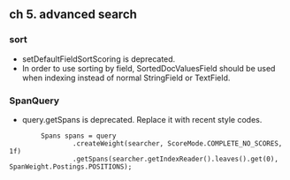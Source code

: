 ## ch 5. advanced search
### sort
- setDefaultFieldSortScoring is deprecated.
- In order to use sorting by field, SortedDocValuesField should be used when indexing instead of normal StringField or TextField.

### SpanQuery
- query.getSpans is deprecated. Replace it with recent style codes.
~~~
        Spans spans = query
                .createWeight(searcher, ScoreMode.COMPLETE_NO_SCORES, 1f)
                .getSpans(searcher.getIndexReader().leaves().get(0), SpanWeight.Postings.POSITIONS);
~~~
